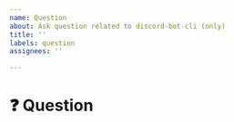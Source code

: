 ```yaml
---
name: Question
about: Ask question related to discord-bot-cli (only)
title: ''
labels: question
assignees: ''

---
```


<!--
🚨WARNING🚨
Before create a new issue, be sure to check if their is not another issue open or close with the same topic.
-->
# ❓ Question

<!-- ✍️ Write your question here -->
